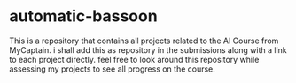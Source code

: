 # automatic-bassoon
This is a repository that contains all projects related to the AI Course from MyCaptain. i shall add this as repository in the submissions along with a link to each project directly.
feel free to look around this repository while assessing my projects to see all progress on the course.
